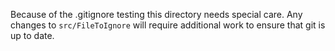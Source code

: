 Because of the .gitignore testing this directory needs special care. Any changes to `src/FileToIgnore` will require additional work to ensure that git is up to date. 
